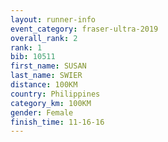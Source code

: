 ```yaml
---
layout: runner-info 
event_category: fraser-ultra-2019 
overall_rank: 2
rank: 1
bib: 10511
first_name: SUSAN
last_name: SWIER
distance: 100KM
country: Philippines
category_km: 100KM
gender: Female
finish_time: 11-16-16
---
```

